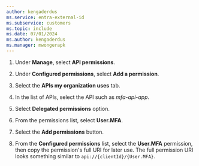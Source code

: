 ```yaml
---
author: kengaderdus
ms.service: entra-external-id
ms.subservice: customers
ms.topic: include
ms.date: 07/01/2024
ms.author: kengaderdus
ms.manager: mwongerapk
---
```

 
1. Under **Manage**, select **API permissions**.
 
1. Under **Configured permissions**, select **Add a permission**.

1. Select the **APIs my organization uses** tab.
 
1. In the list of APIs, select the API such as *mfa-api-app*.

1. Select **Delegated permissions** option.
 
1. From the permissions list, select **User.MFA**.

1. Select the **Add permissions** button.

1. From the **Configured permissions** list, select the **User.MFA** permission, then copy the permission's full URI for later use. The full permission URI looks something similar to `api://{clientId}/{User.MFA}`.